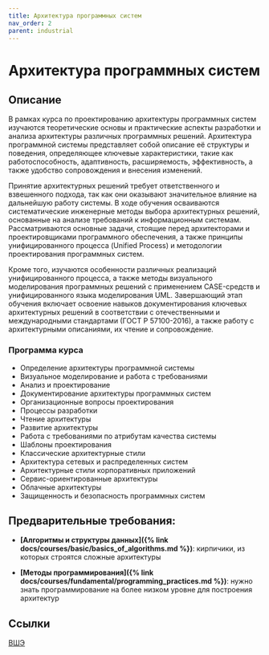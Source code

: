 ```yaml
---
title: Архитектура программных систем
nav_order: 2
parent: industrial
---
```


# Архитектура программных систем


## Описание 

В рамках курса по проектированию архитектуры программных систем изучаются теоретические основы и практические аспекты разработки и анализа архитектуры различных программных решений. Архитектура программной системы представляет собой описание её структуры и поведения, определяющее ключевые характеристики, такие как работоспособность, адаптивность, расширяемость, эффективность, а также удобство сопровождения и внесения изменений.

Принятие архитектурных решений требует ответственного и взвешенного подхода, так как они оказывают значительное влияние на дальнейшую работу системы. В ходе обучения осваиваются систематические инженерные методы выбора архитектурных решений, основанные на анализе требований к информационным системам. Рассматриваются основные задачи, стоящие перед архитекторами и проектировщиками программного обеспечения, а также принципы унифицированного процесса (Unified Process) и методологии проектирования программных систем.

Кроме того, изучаются особенности различных реализаций унифицированного процесса, а также методы визуального моделирования программных решений с применением CASE-средств и унифицированного языка моделирования UML. Завершающий этап обучения включает освоение навыков документирования ключевых архитектурных решений в соответствии с отечественными и международными стандартами (ГОСТ Р 57100-2016), а также работу с архитектурными описаниями, их чтение и сопровождение.

### Программа курса

- Определение архитектуры программной системы
- Визуальное моделирование и работа с требованиями
- Анализ и проектирование
- Документирование архитектуры программных систем
- Организационные вопросы проектирования
- Процессы разработки
- Чтение архитектуры
- Развитие архитектуры
- Работа с требованиями по атрибутам качества системы
- Шаблоны проектирования
- Классические архитектурные стили
- Архитектура сетевых и распределенных систем
- Архитектурные стили корпоративных приложений
- Сервис-ориентированные архитектуры
- Облачные архитектуры
- Защищенность и безопасность программных систем

## Предварительные требования:

- **[Алгоритмы и структуры данных]({% link docs/courses/basic/basics_of_algorithms.md %})**: кирпичики, из которых строятся сложные архитектуры

- **[Методы программирования]({% link docs/courses/fundamental/programming_practices.md %})**: нужно знать программирование на более низком уровне для построения архитектур



## Ссылки
[ВШЭ](https://www.hse.ru/ba/se/courses/836704688.html)
